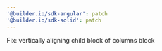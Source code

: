 ```yaml
---
'@builder.io/sdk-angular': patch
'@builder.io/sdk-solid': patch
---
```


Fix: vertically aligning child block of columns block
